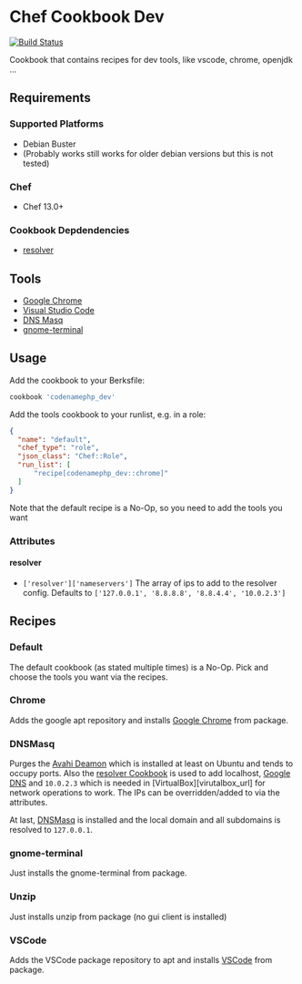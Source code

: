# Chef Cookbook Dev
[![Build Status](https://travis-ci.org/codenamephp/chef.cookbook.dev.svg?branch=dev)](https://travis-ci.org/codenamephp/chef.cookbook.dev)

Cookbook that contains recipes for dev tools, like vscode, chrome, openjdk ...

## Requirements

### Supported Platforms

- Debian Buster
- (Probably works still works for older debian versions but this is not tested)

### Chef

- Chef 13.0+

### Cookbook Depdendencies

- [resolver][resolver_url]

## Tools
- [Google Chrome][chrome_url]
- [Visual Studio Code][vscode_url]
- [DNS Masq][dnsmasq_url]
- [gnome-terminal][gnome-terminal_url]

## Usage

Add the cookbook to your Berksfile:

```ruby
cookbook 'codenamephp_dev'
```

Add the tools cookbook to your runlist, e.g. in a role:

```json
{
  "name": "default",
  "chef_type": "role",
  "json_class": "Chef::Role",
  "run_list": [
	  "recipe[codenamephp_dev::chrome]"
  ]
}
```

Note that the default recipe is a No-Op, so you need to add the tools you want

### Attributes

#### resolver
- `['resolver']['nameservers']` The array of ips to add to the resolver config. Defaults to `['127.0.0.1', '8.8.8.8', '8.8.4.4', '10.0.2.3']`
## Recipes

### Default
The default cookbook (as stated multiple times) is a No-Op. Pick and choose the tools you want via the recipes.

### Chrome
Adds the google apt repository and installs [Google Chrome][chrome_url] from package.

### DNSMasq
Purges the [Avahi Deamon][avahi_url] which is installed at least on Ubuntu and tends to occupy ports. Also the [resolver Cookbook][resolver_url]
is used to add localhost, [Google DNS][google_dns_url] and `10.0.2.3` which is needed in [VirtualBox][virutalbox_url] for network operations to work.
The IPs can be overridden/added to via the attributes.

At last, [DNSMasq][dnsmasq_url] is installed and the local domain and all subdomains is resolved to `127.0.0.1`.

### gnome-terminal
Just installs the gnome-terminal from package.

### Unzip
Just installs unzip from package (no gui client is installed)

### VSCode
Adds the VSCode package repository to apt and installs [VSCode][vscode_url] from package.

[chrome_url]: https://www.google.de/chrome
[vscode_url]: https://code.visualstudio.com/
[dnsmasq_url]: https://wiki.archlinux.de/title/Dnsmasq
[gnome-terminal_url]: https://en.wikipedia.org/wiki/GNOME_Terminal
[resolver_url]: https://supermarket.chef.io/cookbooks/resolver
[avahi_url]: https://wiki.ubuntuusers.de/Avahi/
[google_dns_url]: https://developers.google.com/speed/public-dns/
[virtualbox_url]: https://www.virtualbox.org/